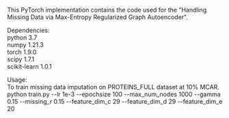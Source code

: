 This PyTorch implementation contains the code used for the "Handling Missing Data via Max-Entropy Regularized Graph Autoencoder".

Dependencies:\
python 3.7\
numpy 1.21.3\
torch 1.9.0\
scipy 1.7.1\
scikit-learn 1.0.1

Usage:\
To train missing data imputation on PROTEINS_FULL dataset at 10% MCAR.\
python train.py --lr 1e-3 --epochsize 100 --max_num_nodes 1000 --gamma 0.15 --missing_r 0.15 --feature_dim_c 29 --feature_dim_d 29 --feature_dim_e 20


